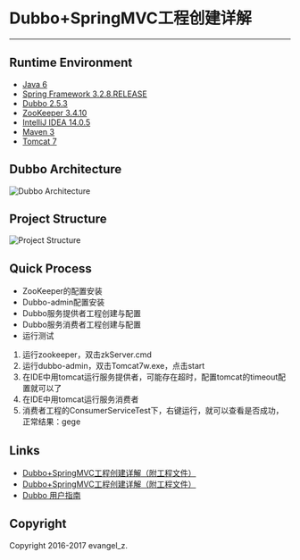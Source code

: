 # Dubbo+SpringMVC工程创建详解
---
## Runtime Environment
 - [Java 6](http://www.oracle.com/technetwork/java/javase/downloads/jdk6downloads-1902814.html)
 - [Spring Framework 3.2.8.RELEASE](http://projects.spring.io/spring-framework)
 - [Dubbo 2.5.3](http://dubbo.io/)
 - [ZooKeeper 3.4.10](https://zookeeper.apache.org/)
 - [IntelliJ IDEA 14.0.5](http://www.jetbrains.com/idea/download/index.html)
 - [Maven 3](http://maven.apache.org/)
 - [Tomcat 7](http://tomcat.apache.org/)

## Dubbo Architecture
![Dubbo Architecture](http://dubbo.io/dubbo-architecture.jpg-version=1&modificationDate=1330892870000.jpg)

## Project Structure
![Project Structure](http://img.my.csdn.net/uploads/201704/20/1492672291_4276.png)

## Quick Process
* ZooKeeper的配置安装
* Dubbo-admin配置安装
* Dubbo服务提供者工程创建与配置
* Dubbo服务消费者工程创建与配置
* 运行测试
1. 运行zookeeper，双击zkServer.cmd
2. 运行dubbo-admin，双击Tomcat7w.exe，点击start
3. 在IDE中用tomcat运行服务提供者，可能存在超时，配置tomcat的timeout配置就可以了
4. 在IDE中用tomcat运行服务消费者
5. 消费者工程的ConsumerServiceTest下，右键运行，就可以查看是否成功，正常结果：gege

## Links
- [Dubbo+SpringMVC工程创建详解（附工程文件）](http://www.tuicool.com/articles/jiiuMrf)
- [Dubbo+SpringMVC工程创建详解（附工程文件）](http://www.07net01.com/2016/05/1526912.html)
- [Dubbo 用户指南](http://dubbo.io/User+Guide-zh.htm)

## Copyright
Copyright 2016-2017 evangel_z.

